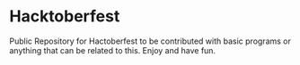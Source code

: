 # Hacktoberfest

Public Repository for Hactoberfest to be contributed with basic programs or anything that can be related to this. Enjoy and have fun.
